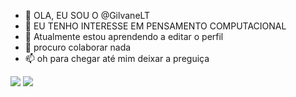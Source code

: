 - 👋 OLA, EU SOU O @GilvaneLT
- 👀 EU TENHO INTERESSE EM PENSAMENTO COMPUTACIONAL
- 🌱 Atualmente estou aprendendo a editar o perfil
- 💞️ procuro colaborar nada
- 📫 oh para chegar até mim deixar a preguiça

 <img src="https://img.shields.io/badge/Scratch-4D97FF?style=for-the-badge&logo=Scratch&logoCoor=white" />
 <img src="https://img.shields.io/badge/JavaScript-323330?style=for-the-badge&logo=javascript&logoColor=F7DF1E" />
